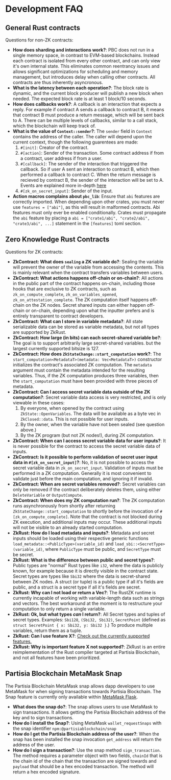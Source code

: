 
# Development FAQ

## General Rust contracts

Questions for non-ZK contracts:

- **How does sharding and interactions work?**: PBC does not run in a single memory space, in contrast to EVM-based blockchains. Instead each contract is isolated from every other contract, and can only view it's own internal state. This eliminates common reentrancy issues and allows significant optimizations for scheduling and memory management, but introduces delay when calling other contracts. All contracts are thus inherently asyncronous.
- **What is the latency between each operation?**: The block rate is dynamic, and the current block producer will publish a new block when needed. The expected block rate is at least 1 block/10 seconds.
- **How does callbacks work?**: A callback is an interaction that expects a reply. For example if contract A sends a callback to contract B, it means that contract B must produce a return message, which will be sent back to A. There can be multiple levels of callbacks, similar to a call stack, which the blockchain will keep track of.
- **What is the value of `Context::sender`?**: The `sender` field in `Context` contains the address of the caller. The caller will depend upon the current context, though the following guarentees are made:
    1. `#[init]`: Creator of the contract.
    2. `#[action]`: Sender of the transaction. Some contract address if from
       a contract, user address if from a user.
    3. `#[callback]`: The sender of the interaction that triggered the callback. So if user A sent an interaction to contract B, which then performed a callback to contract C. When the return message is recieved by contract B, the sender of the interaction will be set to A. Events are explained more in-depth [here](../smart-contracts/programmers-guide-to-smart-contracts.md#events)
    4. `#[zk_on_secret_input]`: Sender of the input.
- **Action macros complains about `pbc_lib`**: Ensure that `abi` features are correctly imported. When depending upon other crates, you must never use `features = ["abi"]`, as this will result in malformed contracts.  Abi features must only ever be enabled conditionally.  Crates must propagate the `abi` feature by placing a `abi = ["crate1/abi", "crate2/abi", "crate3/abi", ...]` statement in the `[features]` toml section.

## Zero Knowledge Rust Contracts

Questions for ZK contracts:

- **ZkContract: What does `sealing` a ZK variable do?**: Sealing the variable will prevent the owner of the variable from accessing the contents. This is mainly relevant when the contract transfers variables between users.
- **ZkContract: What actions happens off-chain or on-chain?**: All actions in the public part of the contract happens on-chain, including those hooks that are exclusive to ZK contracts, such as `zk_on_compute_complete`, `zk_on_variables_opened`, `zk_on_attestation_complete`. The ZK computation itself happens off-chain on the ZK nodes. Secret shared inputs can either happen off-chain or on-chain, depending upon what the inputter prefers and is entirely transparent to contract developers.
- **ZkContract: What can I store in variable metadata?**: All state serializable data can be stored as variable metadata, but not all types are supported by ZkRust.
- **ZkContract: How large (in bits) can each secret-shared variable be?**: The goal is to support arbitrarily large secret-shared variables. but the largest currently supported bitsize is 127.
- **ZkContract: How does `ZkStateChange::start_computation` work?**: The `start_computation<MetadataT>(metadata: Vec<MetadataT>)` constructor initializes the contract's associated ZK computation. The `metadata` argument must contain the metadata intended for the resulting variables. Thus, if the ZK computation produces three variables, then the `start_computation` must have been provided with three pieces of metadata.
- **ZkContract: Can I access secret variable data outside of the ZK computation?**: Secret variable data access is very restricted, and is only viewable in these cases:
    1. By everyone, when opened by the contract using `ZkState::OpenVariables`. The data will be available as a byte vec in `ZkClosed::data`. This is not possible for user inputs.
    2. By the owner, when the variable have not been sealed (see question above.)
    3. By the ZK program (but not ZK nodes!), during ZK computation.
- **ZkContract: When can I access secret variable data for user inputs?**: It is never possible for the contract to access the secret variable data of inputs.
- **ZkContract: Is it possible to perform validation of secret user input data in `#[zk_on_secret_input]`?**: No, it is not possible to access the secret variable data in `zk_on_secret_input`. Validation of inputs must be performed in a ZK computation. Generally it is most convenient to validate just before the main computation, and ignoring it if invalid.
- **ZkContract: When are secret variables removed?**: Secret variables can only be removed if the contract deliberately deletes them, using either `DeleteVariable` or `OutputCompute`.
- **ZkContract: When does my ZK computation run?**: The ZK computation runs asynchronously from shortly after returning `ZkStateChange::start_computation` to shortly before the invocation of `#[zk_on_compute_complete]`. Note that the contract is not blocked during ZK execution, and additional inputs may occur. These additional inputs will not be visible to an already started computation.
- **ZkRust: How do I load metadata and inputs?**: Metadata and secret inputs should be loaded using their respective generic functions `load_metadata::<PublicType>(variable_id)` and `load_sbi::<SecretType>(variable_id)`, where `PublicType` must be public, and `SecretType` must be secret.
- **ZkRust: What is the difference between public and secret types?**: Public types are "normal" Rust types like `i32`, where the data is publicly known, for example because it is directly visible in the contract state. Secret types are types like `Sbi32` where the data is secret-shared between ZK nodes. A struct (or tuple) is a public type if all it's fields are public, and a struct is a secret type if all it's fields are secret.
- **ZkRust: Why can I not load or return a Vec?**: The RustZK runtime is currently incapable of working with variable-length data such as strings and vectors. The best workaround at the moment is to restructure your computation to only return a single variable.
- **ZkRust: Ok, but what types _can_ I return?**: All Secret types and tuples of secret types. Examples: `Sbi128`, `(Sbi32, Sbi32)`, `SecretPoint` (defined as `struct SecretPoint { x: Sbi32, y: Sbi32 }`.) To produce multiple variables, return them as a tuple.
- **ZkRust: Can I use feature X?**: [Check out the currently supported features.](../smart-contracts/zk-language-features.md)
- **ZkRust: Why is important feature X not supported?**: ZkRust is an entire reimplementation of the Rust compiler targeted at Partisia Blockchain, and not all features have been prioritized.

## Partisia Blockchain MetaMask Snap

The Partisia Blockchain MetaMask snap allows dapp developers to use MetaMask for when signing transactions towards Partisia Blockchain. The Snap feature is currently only available within [MetaMask Flask](https://metamask.io/flask/).

- **What does the snap do?**: The snap allows users to use MetaMask to sign transactions. It allows getting the Partisia Blockchain address of the key and to sign transactions.
- **How do I install the Snap?**: Using MetaMask `wallet_requestSnaps` with the snap identifier `npm:@partisiablockchain/snap`
- **How do I get the Partisia Blockchain address of the user?**: When the snap has been installed the snap invocation `get_address` will return the address of the user. 
- **How do I sign a transaction?**: Use the snap method `sign_transaction`. The method requires a parameter object with two fields, `chainId` that is the chain id of the chain that the transaction are signed towards and `payload` that should be a hex encoded transaction. The method will return a hex encoded signature.
